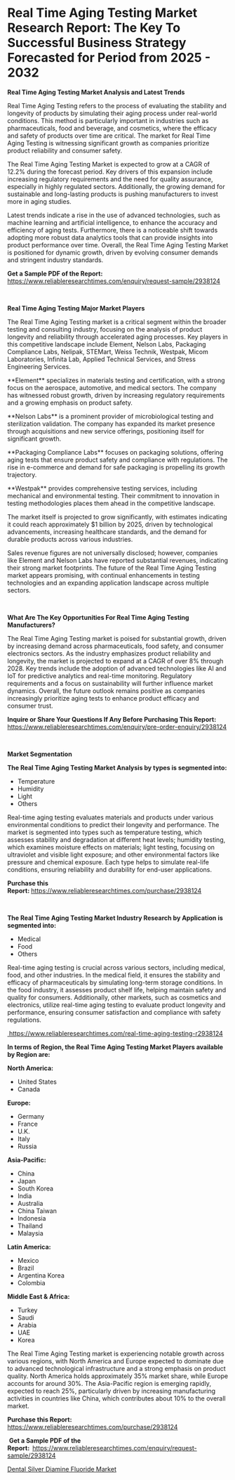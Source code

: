 <p><h1>Real Time Aging Testing Market Research Report: The Key To Successful Business Strategy Forecasted for Period from 2025 - 2032</h1></p><p><strong>Real Time Aging Testing Market Analysis and Latest Trends</strong></p>
<p><p>Real Time Aging Testing refers to the process of evaluating the stability and longevity of products by simulating their aging process under real-world conditions. This method is particularly important in industries such as pharmaceuticals, food and beverage, and cosmetics, where the efficacy and safety of products over time are critical. The market for Real Time Aging Testing is witnessing significant growth as companies prioritize product reliability and consumer safety.</p><p>The Real Time Aging Testing Market is expected to grow at a CAGR of 12.2% during the forecast period. Key drivers of this expansion include increasing regulatory requirements and the need for quality assurance, especially in highly regulated sectors. Additionally, the growing demand for sustainable and long-lasting products is pushing manufacturers to invest more in aging studies. </p><p>Latest trends indicate a rise in the use of advanced technologies, such as machine learning and artificial intelligence, to enhance the accuracy and efficiency of aging tests. Furthermore, there is a noticeable shift towards adopting more robust data analytics tools that can provide insights into product performance over time. Overall, the Real Time Aging Testing Market is positioned for dynamic growth, driven by evolving consumer demands and stringent industry standards.</p></p>
<p><strong>Get a Sample PDF of the Report:&nbsp;</strong> <a href="https://www.reliableresearchtimes.com/enquiry/request-sample/2938124?utm_campaign=2275&utm_medium=2&utm_source=Github&utm_content=ia&utm_term=14032025&utm_id=real-time-aging-testing">https://www.reliableresearchtimes.com/enquiry/request-sample/2938124</a></p>
<p>&nbsp;</p>
<p><strong>Real Time Aging Testing Major Market Players</strong></p>
<p><p>The Real Time Aging Testing market is a critical segment within the broader testing and consulting industry, focusing on the analysis of product longevity and reliability through accelerated aging processes. Key players in this competitive landscape include Element, Nelson Labs, Packaging Compliance Labs, Nelipak, STEMart, Weiss Technik, Westpak, Micom Laboratories, Infinita Lab, Applied Technical Services, and Stress Engineering Services.</p><p>**Element** specializes in materials testing and certification, with a strong focus on the aerospace, automotive, and medical sectors. The company has witnessed robust growth, driven by increasing regulatory requirements and a growing emphasis on product safety. </p><p>**Nelson Labs** is a prominent provider of microbiological testing and sterilization validation. The company has expanded its market presence through acquisitions and new service offerings, positioning itself for significant growth. </p><p>**Packaging Compliance Labs** focuses on packaging solutions, offering aging tests that ensure product safety and compliance with regulations. The rise in e-commerce and demand for safe packaging is propelling its growth trajectory.</p><p>**Westpak** provides comprehensive testing services, including mechanical and environmental testing. Their commitment to innovation in testing methodologies places them ahead in the competitive landscape.</p><p>The market itself is projected to grow significantly, with estimates indicating it could reach approximately $1 billion by 2025, driven by technological advancements, increasing healthcare standards, and the demand for durable products across various industries. </p><p>Sales revenue figures are not universally disclosed; however, companies like Element and Nelson Labs have reported substantial revenues, indicating their strong market footprints. The future of the Real Time Aging Testing market appears promising, with continual enhancements in testing technologies and an expanding application landscape across multiple sectors.</p></p>
<p>&nbsp;</p>
<p><strong>What Are The Key Opportunities For Real Time Aging Testing Manufacturers?</strong></p>
<p><p>The Real Time Aging Testing market is poised for substantial growth, driven by increasing demand across pharmaceuticals, food safety, and consumer electronics sectors. As the industry emphasizes product reliability and longevity, the market is projected to expand at a CAGR of over 8% through 2028. Key trends include the adoption of advanced technologies like AI and IoT for predictive analytics and real-time monitoring. Regulatory requirements and a focus on sustainability will further influence market dynamics. Overall, the future outlook remains positive as companies increasingly prioritize aging tests to enhance product efficacy and consumer trust.</p></p>
<p><strong>Inquire or Share Your Questions If Any Before Purchasing This Report:</strong> <a href="https://www.reliableresearchtimes.com/enquiry/pre-order-enquiry/2938124?utm_campaign=2275&utm_medium=2&utm_source=Github&utm_content=ia&utm_term=14032025&utm_id=real-time-aging-testing">https://www.reliableresearchtimes.com/enquiry/pre-order-enquiry/2938124</a></p>
<p>&nbsp;</p>
<p><strong>Market Segmentation</strong></p>
<p><strong>The Real Time Aging Testing Market Analysis by types is segmented into:</strong></p>
<p><ul><li>Temperature</li><li>Humidity</li><li>Light</li><li>Others</li></ul></p>
<p><p>Real-time aging testing evaluates materials and products under various environmental conditions to predict their longevity and performance. The market is segmented into types such as temperature testing, which assesses stability and degradation at different heat levels; humidity testing, which examines moisture effects on materials; light testing, focusing on ultraviolet and visible light exposure; and other environmental factors like pressure and chemical exposure. Each type helps to simulate real-life conditions, ensuring reliability and durability for end-user applications.</p></p>
<p><strong>Purchase this Report:&nbsp;</strong><a href="https://www.reliableresearchtimes.com/purchase/2938124?utm_campaign=2275&utm_medium=2&utm_source=Github&utm_content=ia&utm_term=14032025&utm_id=real-time-aging-testing">https://www.reliableresearchtimes.com/purchase/2938124</a></p>
<p>&nbsp;</p>
<p><strong>The Real Time Aging Testing Market Industry Research by Application is segmented into:</strong></p>
<p><ul><li>Medical</li><li>Food</li><li>Others</li></ul></p>
<p><p>Real-time aging testing is crucial across various sectors, including medical, food, and other industries. In the medical field, it ensures the stability and efficacy of pharmaceuticals by simulating long-term storage conditions. In the food industry, it assesses product shelf life, helping maintain safety and quality for consumers. Additionally, other markets, such as cosmetics and electronics, utilize real-time aging testing to evaluate product longevity and performance, ensuring consumer satisfaction and compliance with safety regulations.</p></p>
<p><a href="https://www.reliableresearchtimes.com/real-time-aging-testing-r2938124?utm_campaign=2275&utm_medium=2&utm_source=Github&utm_content=ia&utm_term=14032025&utm_id=real-time-aging-testing">&nbsp;https://www.reliableresearchtimes.com/real-time-aging-testing-r2938124</a></p>
<p><strong>In terms of Region, the Real Time Aging Testing Market Players available by Region are:</strong></p>
<p>
    <p> <strong> North America: </strong>
        <ul>
            <li>United States</li>
            <li>Canada</li>
        </ul>
        </p> 
    <p> <strong> Europe: </strong>
        <ul>
            <li>Germany</li>
            <li>France</li>
            <li>U.K.</li>
            <li>Italy</li>
            <li>Russia</li>
        </ul>
        </p> 
    <p> <strong> Asia-Pacific: </strong>
        <ul>
            <li>China</li>
            <li>Japan</li>
            <li>South Korea</li>
            <li>India</li>
            <li>Australia</li>
            <li>China Taiwan</li>
            <li>Indonesia</li>
            <li>Thailand</li>
            <li>Malaysia</li>
        </ul>
        </p> 
    <p> <strong> Latin America: </strong>
        <ul>
            <li>Mexico</li>
            <li>Brazil</li>
            <li>Argentina Korea</li>
            <li>Colombia</li>
        </ul>
        </p> 
    <p> <strong> Middle East & Africa: </strong>
        <ul>
            <li>Turkey</li>
            <li>Saudi</li>
            <li>Arabia</li>
            <li>UAE</li>
            <li>Korea</li>
        </ul>
    </p>
    </p>
<p><p>The Real Time Aging Testing market is experiencing notable growth across various regions, with North America and Europe expected to dominate due to advanced technological infrastructure and a strong emphasis on product quality. North America holds approximately 35% market share, while Europe accounts for around 30%. The Asia-Pacific region is emerging rapidly, expected to reach 25%, particularly driven by increasing manufacturing activities in countries like China, which contributes about 10% to the overall market.</p></p>
<p><strong>Purchase this Report: </strong><a href="https://www.reliableresearchtimes.com/purchase/2938124?utm_campaign=2275&utm_medium=2&utm_source=Github&utm_content=ia&utm_term=14032025&utm_id=real-time-aging-testing">https://www.reliableresearchtimes.com/purchase/2938124</a></p>
<p>&nbsp;<strong>Get a Sample PDF of the Report:&nbsp;&nbsp;</strong><a href="https://www.reliableresearchtimes.com/enquiry/request-sample/2938124?utm_campaign=2275&utm_medium=2&utm_source=Github&utm_content=ia&utm_term=14032025&utm_id=real-time-aging-testing">https://www.reliableresearchtimes.com/enquiry/request-sample/2938124</a></p>
<p><strong></strong></p>
<p><p><a href="https://github.com/DianaWilson796/Market-Research-Report-List-1/blob/main/dental-silver-diamine-fluoride-market.md?utm_campaign=2275&utm_medium=2&utm_source=Github&utm_content=ia&utm_term=14032025&utm_id=real-time-aging-testing">Dental Silver Diamine Fluoride Market</a></p></p>